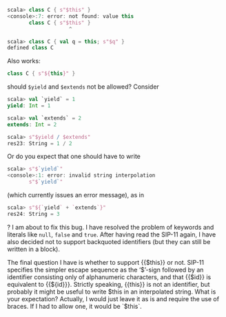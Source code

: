 ```scala
scala> class C { s"$this" }
<console>:7: error: not found: value this
       class C { s"$this" }
                    ^

scala> class C { val q = this; s"$q" }
defined class C
```

Also works:

```scala
class C { s"${this}" }
```
should `$yield` and `$extends` not be allowed? Consider
```scala
scala> val `yield` = 1
yield: Int = 1

scala> val `extends` = 2
extends: Int = 2

scala> s"$yield / $extends"
res23: String = 1 / 2
```

Or do you expect that one should have to write
```scala
scala> s"$`yield`"
<console>:1: error: invalid string interpolation
       s"$`yield`"
```
(which currently issues an error message), as in
```scala
scala> s"${`yield` + `extends`}"
res24: String = 3
```
?
I am about to fix this bug. I have resolved the problem of keywords and literals like `null`, `false` and `true`. After having read the SIP-11 again, I have also decided not to support backquoted identifiers (but they can still be written in a block).

The final question I have is whether to support {{$this}} or not. SIP-11 specifies the simpler escape sequence as the ‘$’-sign followed by an identifier consisting only of alphanumeric characters, and that {{$id}} is equivalent to {{$\{id\}}}. Strictly speaking, {{this}} is not an identifier, but probably it might be useful to write $this in an interpolated string. What is your expectation?
Actually, I would just leave it as is and require the use of braces. If I had to allow one, it would be `$this`.
